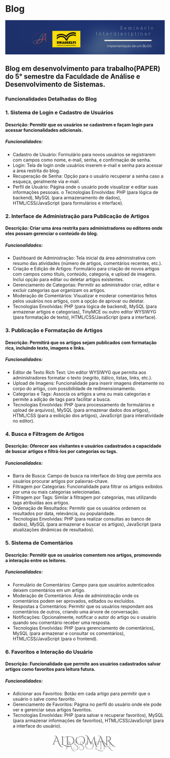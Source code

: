 # Blog

<div align="center">
    <img src="src/assets/images/SeminarioInterdisciplinar.png" width="920"/>
</div>

## Blog em desenvolvimento para trabalho(PAPER) do 5° semestre da Faculdade de Análise e Desenvolvimento de Sistemas.

### Funcionalidades Detalhadas do Blog

 ### 1. Sistema de Login e Cadastro de Usuários 
####  Descrição: Permitir que os usuários se cadastrem e façam login para acessar funcionalidades adicionais. 
##### Funcionalidades: 
- Cadastro de Usuário: Formulário para novos usuários se registrarem 
com campos como nome, e-mail, senha, e confirmação de senha. 
- Login: Tela de login onde usuários inserem e-mail e senha para 
acessar a área restrita do blog. 
- Recuperação de Senha: Opção para o usuário recuperar a senha 
caso a esqueça, geralmente via e-mail. 
- Perfil de Usuário: Página onde o usuário pode visualizar e editar suas 
informações pessoais. 
o Tecnologias Envolvidas: PHP (para lógica de backend), MySQL (para 
armazenamento de dados), HTML/CSS/JavaScript (para formulários e 
interface). 
### 2. Interface de Administração para Publicação de Artigos 
####  Descrição: Criar uma área restrita para administradores ou editores onde eles possam gerenciar o conteúdo do blog. 
#####  Funcionalidades: 
- Dashboard de Administração: Tela inicial da área administrativa com resumo das atividades (número de artigos, comentários recentes, etc.).
- Criação e Edição de Artigos: Formulário para criação de novos artigos 
com campos como título, conteúdo, categoria, e upload de imagens. 
Inclui opção para editar ou deletar artigos existentes. 
- Gerenciamento de Categorias: Permitir ao administrador criar, editar 
e excluir categorias que organizam os artigos. 
- Moderação de Comentários: Visualizar e moderar comentários feitos 
pelos usuários nos artigos, com a opção de aprovar ou deletar. 
- Tecnologias Envolvidas: PHP (para lógica de backend), MySQL (para 
armazenar artigos e categorias), TinyMCE ou outro editor WYSIWYG (para 
formatação de texto), HTML/CSS/JavaScript (para a interface). 
### 3. Publicação e Formatação de Artigos 
####  Descrição: Permitirá que os artigos sejam publicados com formatação rica, incluindo texto, imagens e links. 
#####  Funcionalidades: 
- Editor de Texto Rich Text: Um editor WYSIWYG que permita aos 
administradores formatar o texto (negrito, itálico, listas, links, etc.).
- Upload de Imagens: Funcionalidade para inserir imagens diretamente 
no corpo do artigo, com possibilidade de redimensionamento. 
- Categorias e Tags: Associa os artigos a uma ou mais categorias e 
permite a adição de tags para facilitar a busca. 
- Tecnologias Envolvidas: PHP (para processamento de formulários e upload 
de arquivos), MySQL (para armazenar dados dos artigos), HTML/CSS (para a 
exibição dos artigos), JavaScript (para interatividade no editor). 
### 4. Busca e Filtragem de Artigos 
####  Descrição: Oferecer aos visitantes e usuários cadastrados a capacidade de buscar artigos e filtrá-los por categorias ou tags. 
#####  Funcionalidades: 
- Barra de Busca: Campo de busca na interface do blog que permita 
aos usuários procurar artigos por palavras-chave. 
- Filtragem por Categorias: Funcionalidade para filtrar os artigos 
exibidos por uma ou mais categorias selecionadas. 
- Filtragem por Tags: Similar à filtragem por categorias, mas utilizando 
tags atribuídas aos artigos. 
- Ordenação de Resultados: Permitir que os usuários ordenem os 
resultados por data, relevância, ou popularidade. 
- Tecnologias Envolvidas: PHP (para realizar consultas ao banco de dados), 
MySQL (para armazenar e buscar os artigos), JavaScript (para atualizações 
dinâmicas de resultados). 
### 5. Sistema de Comentários 
####  Descrição: Permitir que os usuários comentem nos artigos, promovendo a interação entre os leitores.
##### Funcionalidades: 
- Formulário de Comentários: Campo para que usuários autenticados 
deixem comentários em um artigo. 
- Moderação de Comentários: Área de administração onde os 
comentários podem ser aprovados, editados ou excluídos. 
- Respostas a Comentários: Permitir que os usuários respondam aos 
comentários de outros, criando uma árvore de conversação. 
- Notificações: Opcionalmente, notificar o autor do artigo ou o usuário 
quando seu comentário receber uma resposta. 
- Tecnologias Envolvidas: PHP (para gerenciamento de comentários), MySQL 
(para armazenar e consultar os comentários), HTML/CSS/JavaScript (para o 
frontend). 
### 6. Favoritos e Interação do Usuário 
####   Descrição: Funcionalidade que permite aos usuários cadastrados salvar artigos como favoritos para leitura futura. 
##### Funcionalidades: 
- Adicionar aos Favoritos: Botão em cada artigo para permitir que o 
usuário o salve como favorito. 
- Gerenciamento de Favoritos: Página no perfil do usuário onde ele 
pode ver e gerenciar seus artigos favoritos. 
- Tecnologias Envolvidas: PHP (para salvar e recuperar favoritos), MySQL (para 
armazenar informações de favoritos), HTML/CSS/JavaScript (para a interface 
do usuário). 

<div align="center">
    <img src="src/assets/images/logo_black-recort.png" width="220"/>
</div>
